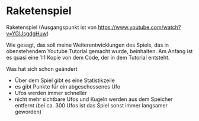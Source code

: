 # Raketenspiel
Raketenspiel (Ausgangspunkt ist von https://www.youtube.com/watch?v=YGlJsgdgHuw)

Wie gesagt, das soll meine Weiterentwicklungen des Spiels, das in obenstehendem Youtube Tutorial gemacht wurde, beinhalten. Am Anfang ist es quasi eine 1:1 Kopie von dem Code, der in dem Tutorial entsteht.

Was hat sich schon geändert
- Über dem Spiel gibt es eine Statistikzeile
- es gibt Punkte für ein abgeschossenes Ufo
- Ufos werden immer schneller
- nicht mehr sichtbare Ufos und Kugeln werden aus dem Speicher entfernt (bei ca. 300 Ufos ist das Spiel sonst immer langsamer geworden)

